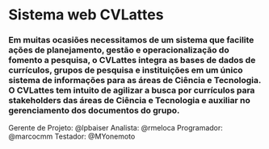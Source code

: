 # Sistema web CVLattes

### Em muitas ocasiões necessitamos de um sistema que facilite ações de planejamento, gestão e operacionalização do fomento a pesquisa, o CVLattes integra as bases de dados de currículos, grupos de pesquisa e instituições em um único sistema de informações para as áreas de Ciência e Tecnologia. O CVLattes tem intuito de agilizar a busca por currículos para stakeholders das áreas de Ciência e Tecnologia e auxiliar no gerenciamento dos documentos do grupo.


Gerente de Projeto: @lpbaiser
Analista: @rmeloca
Programador: @marcocmm 
Testador: @MYonemoto 